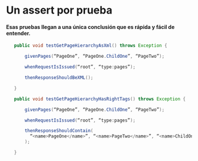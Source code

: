 
# Un assert por prueba

#### Esas pruebas llegan a una única conclusión que es rápida y fácil de entender.

```java
   public void testGetPageHierarchyAsXml() throws Exception {

       givenPages(“PageOne”, “PageOne.ChildOne”, “PageTwo”);

       whenRequestIsIssued(“root”, “type:pages”);

       thenResponseShouldBeXML();

   }

   public void testGetPageHierarchyHasRightTags() throws Exception {

       givenPages(“PageOne”, “PageOne.ChildOne”, “PageTwo”);

       whenRequestIsIssued(“root”, “type:pages”);

       thenResponseShouldContain(
         “<name>PageOne</name>”, “<name>PageTwo</name>”, “<name>ChildOne</name>”
       );

   }
```